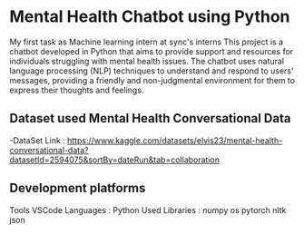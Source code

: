 # Mental Health Chatbot using Python
My first task as Machine learning intern at sync's interns 
This project is a chatbot developed in Python that aims to provide support and resources for individuals struggling with mental health issues.
The chatbot uses natural language processing (NLP) techniques to understand and respond to users' messages, providing a friendly and non-judgmental environment for them to express their thoughts and feelings.

## Dataset used Mental Health Conversational Data
-DataSet Link : https://www.kaggle.com/datasets/elvis23/mental-health-conversational-data?datasetId=2594075&sortBy=dateRun&tab=collaboration

## Development platforms

Tools VSCode
Languages : Python
Used Libraries : numpy os pytorch nltk json
